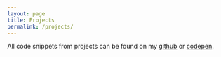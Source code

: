 ```yaml
---
layout: page
title: Projects
permalink: /projects/
---
```


All code snippets from projects can be found on my [github](https://github.com/kimsimmons/Projects) or [codepen](http://codepen.io/kimsim/#).
